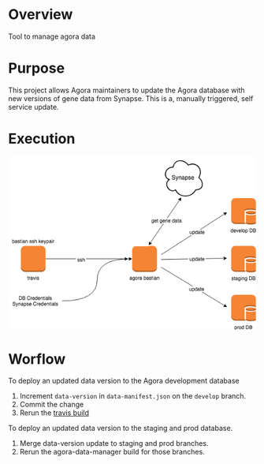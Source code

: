 # Overview
Tool to manage agora data

# Purpose
This project allows Agora maintainers to update the Agora database with
new versions of gene data from Synapse.  This is a, manually triggered,
self service update. 

# Execution

![alt text][db_update]

# Worflow

To deploy an updated data version to the Agora development database
1. Increment `data-version` in `data-manifest.json` on the `develop` branch.
2. Commit the change
3. Rerun the [travis build](https://travis-ci.org/Sage-Bionetworks/agora-data-manager/builds)


To deploy an updated data version to the staging and prod database.
1. Merge data-version update to staging and prod branches.
2. Rerun the agora-data-manager build for those branches.


[db_update]: diagram1.png "update diagram"
